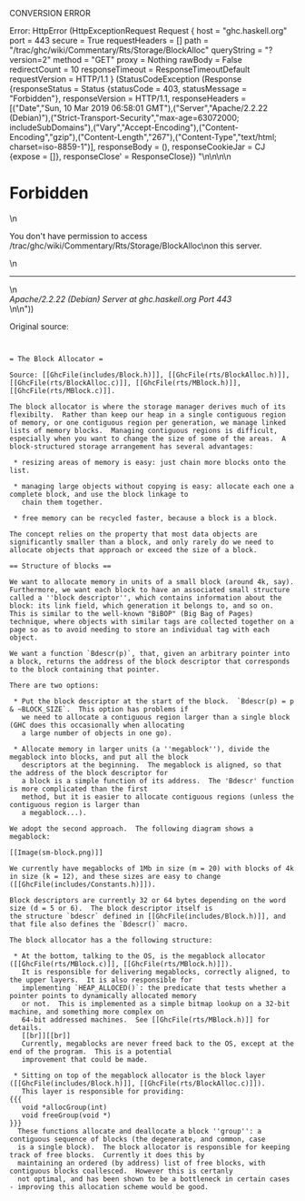CONVERSION ERROR

Error: HttpError (HttpExceptionRequest Request {
  host                 = "ghc.haskell.org"
  port                 = 443
  secure               = True
  requestHeaders       = []
  path                 = "/trac/ghc/wiki/Commentary/Rts/Storage/BlockAlloc"
  queryString          = "?version=2"
  method               = "GET"
  proxy                = Nothing
  rawBody              = False
  redirectCount        = 10
  responseTimeout      = ResponseTimeoutDefault
  requestVersion       = HTTP/1.1
}
 (StatusCodeException (Response {responseStatus = Status {statusCode = 403, statusMessage = "Forbidden"}, responseVersion = HTTP/1.1, responseHeaders = [("Date","Sun, 10 Mar 2019 06:58:01 GMT"),("Server","Apache/2.2.22 (Debian)"),("Strict-Transport-Security","max-age=63072000; includeSubDomains"),("Vary","Accept-Encoding"),("Content-Encoding","gzip"),("Content-Length","267"),("Content-Type","text/html; charset=iso-8859-1")], responseBody = (), responseCookieJar = CJ {expose = []}, responseClose' = ResponseClose}) "<!DOCTYPE HTML PUBLIC \"-//IETF//DTD HTML 2.0//EN\">\n<html><head>\n<title>403 Forbidden</title>\n</head><body>\n<h1>Forbidden</h1>\n<p>You don't have permission to access /trac/ghc/wiki/Commentary/Rts/Storage/BlockAlloc\non this server.</p>\n<hr>\n<address>Apache/2.2.22 (Debian) Server at ghc.haskell.org Port 443</address>\n</body></html>\n"))

Original source:

```trac


= The Block Allocator =

Source: [[GhcFile(includes/Block.h)]], [[GhcFile(rts/BlockAlloc.h)]], [[GhcFile(rts/BlockAlloc.c)]], [[GhcFile(rts/MBlock.h)]], [[GhcFile(rts/MBlock.c)]].

The block allocator is where the storage manager derives much of its flexibilty.  Rather than keep our heap in a single contiguous region of memory, or one contiguous region per generation, we manage linked lists of memory blocks.  Managing contiguous regions is difficult, especially when you want to change the size of some of the areas.  A block-structured storage arrangement has several advantages:

 * resizing areas of memory is easy: just chain more blocks onto the list.

 * managing large objects without copying is easy: allocate each one a complete block, and use the block linkage to
   chain them together.

 * free memory can be recycled faster, because a block is a block.

The concept relies on the property that most data objects are significantly smaller than a block, and only rarely do we need to allocate objects that approach or exceed the size of a block.

== Structure of blocks ==

We want to allocate memory in units of a small block (around 4k, say).  Furthermore, we want each block to have an associated small structure called a ''block descriptor'', which contains information about the block: its link field, which generation it belongs to, and so on.  This is similar to the well-known "BiBOP" (Big Bag of Pages) technique, where objects with similar tags are collected together on a page so as to avoid needing to store an individual tag with each object.

We want a function `Bdescr(p)`, that, given an arbitrary pointer into a block, returns the address of the block descriptor that corresponds to the block containing that pointer.

There are two options:

 * Put the block descriptor at the start of the block.  `Bdescr(p) = p & ~BLOCK_SIZE`.  This option has problems if
   we need to allocate a contiguous region larger than a single block (GHC does this occasionally when allocating
   a large number of objects in one go).

 * Allocate memory in larger units (a ''megablock''), divide the megablock into blocks, and put all the block
   descriptors at the beginning.  The megablock is aligned, so that the address of the block descriptor for
   a block is a simple function of its address.  The 'Bdescr' function is more complicated than the first
   method, but it is easier to allocate contiguous regions (unless the contiguous region is larger than
   a megablock...).

We adopt the second approach.  The following diagram shows a megablock:

[[Image(sm-block.png)]]

We currently have megablocks of 1Mb in size (m = 20) with blocks of 4k in size (k = 12), and these sizes are easy to change  ([[GhcFile(includes/Constants.h)]]).  

Block descriptors are currently 32 or 64 bytes depending on the word size (d = 5 or 6).  The block descriptor itself is 
the structure `bdescr` defined in [[GhcFile(includes/Block.h)]], and that file also defines the `Bdescr()` macro.

The block allocator has a the following structure:

 * At the bottom, talking to the OS, is the megablock allocator ([[GhcFile(rts/MBlock.c)]], [[GhcFile(rts/MBlock.h)]]).
   It is responsible for delivering megablocks, correctly aligned, to the upper layers.  It is also responsible for
   implementing `HEAP_ALLOCED()`: the predicate that tests whether a pointer points to dynamically allocated memory
   or not.  This is implemented as a simple bitmap lookup on a 32-bit machine, and something more complex on
   64-bit addressed machines.  See [[GhcFile(rts/MBlock.h)]] for details.
   [[br]][[br]]
   Currently, megablocks are never freed back to the OS, except at the end of the program.  This is a potential
   improvement that could be made.

 * Sitting on top of the megablock allocator is the block layer ([[GhcFile(includes/Block.h)]], [[GhcFile(rts/BlockAlloc.c)]]).
   This layer is responsible for providing:
{{{
   void *allocGroup(int)
   void freeGroup(void *)
}}}
  These functions allocate and deallocate a block ''group'': a contiguous sequence of blocks (the degenerate, and common, case
  is a single block).  The block allocator is responsible for keeping track of free blocks.  Currently it does this by
  maintaining an ordered (by address) list of free blocks, with contiguous blocks coallesced.  However this is certanly
  not optimal, and has been shown to be a bottleneck in certain cases - improving this allocation scheme would be good.

```
